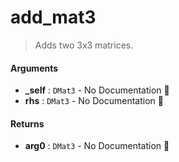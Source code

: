 # add\_mat3

>  Adds two 3x3 matrices.

#### Arguments

- **\_self** : `DMat3` \- No Documentation 🚧
- **rhs** : `DMat3` \- No Documentation 🚧

#### Returns

- **arg0** : `DMat3` \- No Documentation 🚧